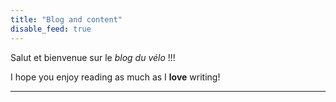 ```yaml
---
title: "Blog and content"
disable_feed: true
---
```

Salut et bienvenue sur le *blog du vélo* !!!

I hope you enjoy reading as much as I **love** writing!

<hr>
